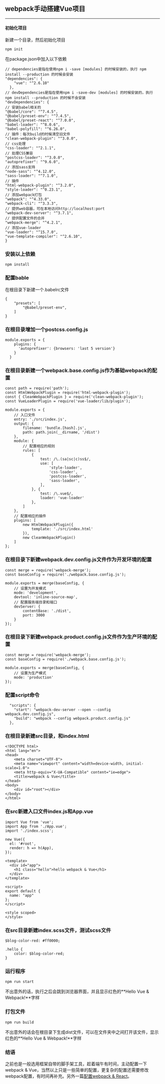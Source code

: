 ## webpack手动搭建Vue项目
-----------------------
#### 初始化项目
新建一个目录，然后初始化项目
```
npm init
```

在package.json中加入以下依赖
```
// dependencies是指在使用npm i -save [modules] 的时候安装的，执行 npm install --production 的时候会安装
"dependencies": {
    "vue": "^2.6.10"
  },
// devDependencies是指在使用npm i -save-dev [modules] 的时候安装的，执行 npm install --production 的时候不会安装
"devDependencies": {
// 安装babel相关的
"@babel/core": "^7.4.5",
"@babel/preset-env": "^7.4.5",
"@babel/preset-react": "^7.0.0",
"babel-loader": "^8.0.6",
"babel-polyfill": "^6.26.0",
// 插件：每次build的时候清空旧文件
"clean-webpack-plugin": "^3.0.0",
// css处理
"css-loader": "^2.1.1",
// 处理CSS兼容
"postcss-loader": "^3.0.0",
"autoprefixer": "^9.6.0",
// 添加sass支持
"node-sass": "^4.12.0",
"sass-loader": "^7.1.0",
// 插件
"html-webpack-plugin": "^3.2.0",
"style-loader": "^0.23.1",
// 添加webpack打包
"webpack": "^4.33.0",
"webpack-cli": "^3.3.3",
// 提供web容器，可在本地访问http://localhost:port
"webpack-dev-server": "^3.7.1",
// 提供配置文件的合并
"webpack-merge": "^4.2.1",
// 添加vue-loader
"vue-loader": "^15.7.0",
"vue-template-compiler": "^2.6.10",
}
```
### 安装以上依赖
```
npm install
```
### 配置bable
在根目录下新建一个.babelrc文件
```
{
    "presets": [
        "@babel/preset-env",
    ]
}
```
### 在根目录增加一个postcss.config.js
```
module.exports = {  
    plugins: {  
      'autoprefixer': {browsers: 'last 5 version'}  
    }  
  } 
```
### 在根目录新建一个webpack.base.config.js作为基础webpack的配置
```
const path = require('path');
const HtmlWebpackPlugin = require('html-webpack-plugin');
const { CleanWebpackPlugin } = require('clean-webpack-plugin');
const VueLoaderPlugin = require('vue-loader/lib/plugin');

module.exports = {
	// 入口文件
    entry: './src/index.js',
    output: {
        filename: 'bundle.[hash].js',
        path: path.join(__dirname, '/dist')
    },
    module: {
    	// 配置相应的规则
        rules: [
            {
                test: /\.(sa|sc|c)ss$/,
                use: [
                    'style-loader',
                    'css-loader',
                    'postcss-loader',
                    'sass-loader',
                ],
            }, {
                test: /\.vue$/,
                loader: 'vue-loader'
            },
        ]
    },
    // 配置相应的插件
    plugins: [
        new HtmlWebpackPlugin({
            template: './src/index.html'
        }),
        new CleanWebpackPlugin()
    ]
};

```

### 在根目录下新建webpack.dev.config.js文件作为开发环境的配置
```
const merge = require('webpack-merge');
const baseConfig = require('./webpack.base.config.js');

module.exports = merge(baseConfig, {
	// 设置为开发模式
    mode: 'development',
    devtool: 'inline-source-map',
    // 配置服务端目录和端口
    devServer: {
        contentBase: './dist',
        port: 3000
    }
});

```
### 在根目录下新建webpack.product.config.js文件作为生产环境的配置
```
const merge = require('webpack-merge');
const baseConfig = require('./webpack.base.config.js');

module.exports = merge(baseConfig, {
	// 设置为生产模式
    mode: 'production'
});

```

### 配置script命令
```
  "scripts": {
    "start": "webpack-dev-server --open --config webpack.dev.config.js",
    "build": "webpack --config webpack.product.config.js"
  },
```

### 在根目录新建src目录，和index.html
```
<!DOCTYPE html>
<html lang="en">
<head>
    <meta charset="UTF-8">
    <meta name="viewport" content="width=device-width, initial-scale=1.0">
    <meta http-equiv="X-UA-Compatible" content="ie=edge">
    <title>webpack & Vue</title>
</head>
<body>
    <div id="root"></div>
</body>
</html>

```
### 在src新建入口文件index.js和App.vue
```
import Vue from 'vue';
import App from './App.vue';
import './index.scss';

new Vue({
  el: '#root',
  render: h => h(App),
});

```

```
<template>
  <div id="app">
    <h1 class="hello">hello webpack & Vue</h1>
  </div>
</template>

<script>
export default {
  name: "app"
};
</script>

<style scoped>
</style>

```

### 在src目录新建index.scss文件，测试scss文件
```
$blog-color-red: #ff0000;

.hello {
    color: $blog-color-red;
}

```

### 运行程序
```
npm run start
```
不出意外的话，执行之后会跳到浏览器界面，并且显示红色的**Hello Vue & Webpack!**字样

### 打包文件
```
npm run build
```

不出意外的话会在根目录下生成dist文件，可以在文件夹中之间打开该文件，显示红色的**Hello Vue & Webpack!**字样

### 结语
之前也是一般选用框架自带的脚手架工具，趁着端午有时间，主动配置一下webpack & Vue，当然以上只是一些简单的配置，更复杂的配置还需要修改webpack配置，有时间再补充。另外一篇[配置webpack & React](https://github.com/kavience/webpack-vue)。






